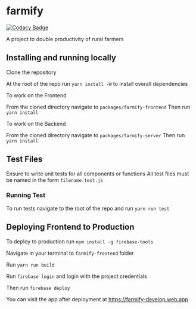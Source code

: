 # farmify

[![Codacy Badge](https://api.codacy.com/project/badge/Grade/48887ccc2f374550ab2c328c3f7c7f4d)](https://app.codacy.com/gh/BuildForSDG/farmify?utm_source=github.com&utm_medium=referral&utm_content=BuildForSDG/farmify&utm_campaign=Badge_Grade_Settings)

A project to double productivity of rural farmers

## Installing and running locally

Clone the repository

At the root of the repo run `yarn install -W` to install overall dependencies

To work on the Frontend

From the cloned directory navigate to `packages/farmify-frontend` 
Then run `yarn install`

To work on the Backend

From the cloned directory navigate to `packages/farmify-server` 
Then run `yarn install`

## Test Files

Ensure to write unit tests for all components or functions 
All test files must be named in the form `filename.test.js`

### Running Test

To run tests navigate to the root of the repo and run `yarn run test`

## Deploying Frontend to Production

To deploy to production run `npm install -g firebase-tools`

Navigate in your terminal to  `farmify-frontend` folder

Run `yarn run build`

Run `firebase login` and login with the project credentials

Then run `firebase deploy`

You can visit the app after deployment at https://farmify-develop.web.app